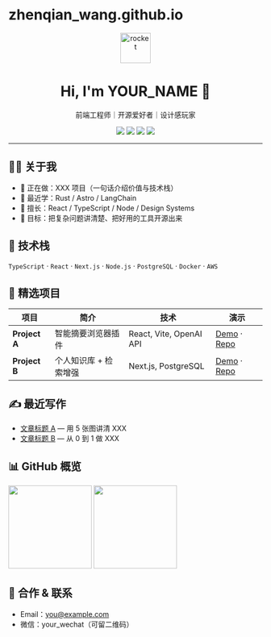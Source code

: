 # zhenqian_wang.github.io

<!-- 置顶横幅（可换自己的图） -->
<p align="center">
  <img src="https://raw.githubusercontent.com/ikatyang/emoji-cheat-sheet/master/public/graphics/emojis/rocket.png" width="60" alt="rocket"/>
</p>

<h1 align="center">Hi, I'm YOUR_NAME 👋</h1>
<p align="center">前端工程师｜开源爱好者｜设计感玩家</p>

<p align="center">
  <a href="mailto:you@example.com"><img src="https://img.shields.io/badge/Email-you@example.com-informational?logo=gmail"></a>
  <a href="https://yourdomain.com"><img src="https://img.shields.io/badge/Website-yourdomain.com-blue?logo=google-chrome"></a>
  <a href="https://www.linkedin.com/in/yourid/"><img src="https://img.shields.io/badge/LinkedIn-@yourid-0a66c2?logo=linkedin"></a>
  <a href="https://twitter.com/yourid"><img src="https://img.shields.io/badge/Twitter-@yourid-1da1f2?logo=twitter"></a>
</p>

---

## 👩‍💻 关于我
- 🔭 正在做：XXX 项目（一句话介绍价值与技术栈）
- 🌱 最近学：Rust / Astro / LangChain
- 💬 擅长：React / TypeScript / Node / Design Systems
- 🎯 目标：把复杂问题讲清楚、把好用的工具开源出来

## 🧰 技术栈
`TypeScript` · `React` · `Next.js` · `Node.js` · `PostgreSQL` · `Docker` · `AWS`

## 🌟 精选项目
| 项目 | 简介 | 技术 | 演示 |
|---|---|---|---|
| **Project A** | 智能摘要浏览器插件 | React, Vite, OpenAI API | [Demo](https://your-demo-a.com) · [Repo](https://github.com/you/project-a) |
| **Project B** | 个人知识库 + 检索增强 | Next.js, PostgreSQL | [Demo](https://your-demo-b.com) · [Repo](https://github.com/you/project-b) |

## ✍️ 最近写作
- [文章标题 A](https://yourblog.com/post-a) — 用 5 张图讲清 XXX
- [文章标题 B](https://yourblog.com/post-b) — 从 0 到 1 做 XXX

## 📊 GitHub 概览
<p>
  <img height="165" src="https://github-readme-stats.vercel.app/api?username=YOUR_GITHUB_ID&show_icons=true&hide_title=true" />
  <img height="165" src="https://github-readme-stats.vercel.app/api/top-langs/?username=YOUR_GITHUB_ID&layout=compact" />
</p>

## 🤝 合作 & 联系
- Email：you@example.com
- 微信：your_wechat（可留二维码）
